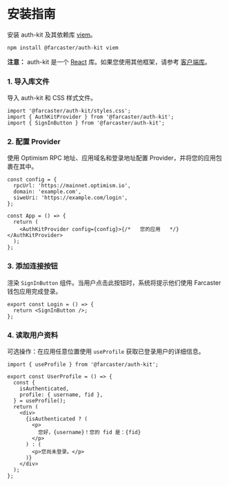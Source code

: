 # 安装指南

安装 auth-kit 及其依赖库 [viem](https://viem.sh/)。

```sh
npm install @farcaster/auth-kit viem
```

**注意：** auth-kit 是一个 [React](https://react.dev/) 库。如果您使用其他框架，请参考 [客户端库](./client/introduction.md)。

### 1. 导入库文件

导入 auth-kit 和 CSS 样式文件。

```tsx
import '@farcaster/auth-kit/styles.css';
import { AuthKitProvider } from '@farcaster/auth-kit';
import { SignInButton } from '@farcaster/auth-kit';
```

### 2. 配置 Provider

使用 Optimism RPC 地址、应用域名和登录地址配置 Provider，并将您的应用包裹在其中。

```tsx
const config = {
  rpcUrl: 'https://mainnet.optimism.io',
  domain: 'example.com',
  siweUri: 'https://example.com/login',
};

const App = () => {
  return (
    <AuthKitProvider config={config}>{/*   您的应用   */}</AuthKitProvider>
  );
};
```

### 3. 添加连接按钮

渲染 `SignInButton` 组件。当用户点击此按钮时，系统将提示他们使用 Farcaster 钱包应用完成登录。

```tsx
export const Login = () => {
  return <SignInButton />;
};
```

### 4. 读取用户资料

可选操作：在应用任意位置使用 `useProfile` 获取已登录用户的详细信息。

```tsx
import { useProfile } from '@farcaster/auth-kit';

export const UserProfile = () => {
  const {
    isAuthenticated,
    profile: { username, fid },
  } = useProfile();
  return (
    <div>
      {isAuthenticated ? (
        <p>
          您好，{username}！您的 fid 是：{fid}
        </p>
      ) : (
        <p>您尚未登录。</p>
      )}
    </div>
  );
};
```
